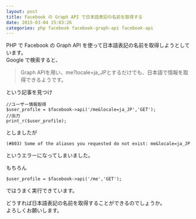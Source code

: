 ```yaml
---
layout: post
title: Facebook の Graph API で日本語表記の名前を取得する
date: 2015-03-04 15:03:26
categories: php facebook facebook-graph-api facebook-api
---
```

<p>PHP で Facebook の Graph API を使って日本語表記の名前を取得しようとしています。<br>
Google で検索すると、</p>

<blockquote>
  <p>Graph APIを用い、me?locale=ja_JPとするだけでも、日本語で情報を取得できるようです。</p>
</blockquote>

<p>という記事を見つけ</p>

<pre><code>//ユーザー情報取得
$user_profile = $facebook-&gt;api('/me&amp;locale=ja_JP','GET');
//出力
print_r($user_profile);
</code></pre>

<p>としましたが</p>

<pre><code>(#803) Some of the aliases you requested do not exist: me&amp;locale=ja_JP
</code></pre>

<p>というエラーになってしまいました。</p>

<p>もちろん</p>

<pre><code>$user_profile = $facebook-&gt;api('/me','GET');
</code></pre>

<p>ではうまく実行できています。</p>

<p>どうすれば日本語表記の名前を取得することができるのでしょうか。<br>
よろしくお願いします。</p>
